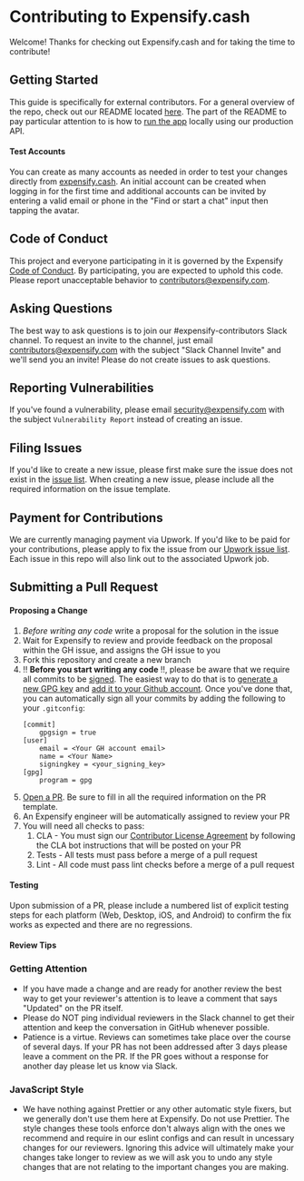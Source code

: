 # Contributing to Expensify.cash
Welcome! Thanks for checking out Expensify.cash and for taking the time to contribute!

## Getting Started
This guide is specifically for external contributors. For a general overview of the repo, check out our README located [here](https://github.com/Expensify/Expensify.cash/blob/master/README.md). The part of the README to pay particular attention to is how to [run the app](https://github.com/Expensify/Expensify.cash#local-development) locally using our production API.

#### Test Accounts
You can create as many accounts as needed in order to test your changes directly from [expensify.cash](https://expensify.cash/). An initial account can be created when logging in for the first time and additional accounts can be invited by entering a valid email or phone in the "Find or start a chat" input then tapping the avatar.

## Code of Conduct
This project and everyone participating in it is governed by the Expensify [Code of Conduct](https://github.com/Expensify/Expensify.cash/blob/master/CODE_OF_CONDUCT.md). By participating, you are expected to uphold this code. Please report unacceptable behavior to [contributors@expensify.com](mailto:contributors@expensify.com).

## Asking Questions
The best way to ask questions is to join our #expensify-contributors Slack channel. To request an invite to the channel, just email contributors@expensify.com with the subject "Slack Channel Invite" and we'll send you an invite! Please do not create issues to ask questions.

## Reporting Vulnerabilities
If you've found a vulnerability, please email security@expensify.com with the subject `Vulnerability Report` instead of creating an issue.

## Filing Issues
If you'd like to create a new issue, please first make sure the issue does not exist in the [issue list](https://github.com/Expensify/Expensify.cash/issues). When creating a new issue, please include all the required information on the issue template.

## Payment for Contributions
We are currently managing payment via Upwork. If you'd like to be paid for your contributions, please apply to fix the issue from our [Upwork issue list](https://www.upwork.com/ab/jobs/search/?q=Expensify%20React%20Native&sort=recency&user_location_match=2). Each issue in this repo will also link out to the associated Upwork job.

## Submitting a Pull Request
#### Proposing a Change
1. *Before writing any code* write a proposal for the solution in the issue
1. Wait for Expensify to review and provide feedback on the proposal within the GH issue, and assigns the GH issue to you
1. Fork this repository and create a new branch
1. ‼️ **Before you start writing any code** ️‼️, please be aware that we require all commits to be [signed](https://docs.github.com/en/free-pro-team@latest/github/authenticating-to-github/signing-commits). The easiest way to do that is to [generate a new GPG key](https://docs.github.com/en/free-pro-team@latest/github/authenticating-to-github/generating-a-new-gpg-key) and [add it to your Github account](https://docs.github.com/en/free-pro-team@latest/github/authenticating-to-github/adding-a-new-gpg-key-to-your-github-account). Once you've done that, you can automatically sign all your commits by adding the following to your `.gitconfig`:
    ```
    [commit]
        gpgsign = true
    [user]
        email = <Your GH account email>
        name = <Your Name>
        signingkey = <your_signing_key>
    [gpg]
        program = gpg
    ```
1. [Open a PR](https://docs.github.com/en/free-pro-team@latest/github/collaborating-with-issues-and-pull-requests/creating-a-pull-request-from-a-fork). Be sure to fill in all the required information on the PR template.
1. An Expensify engineer will be automatically assigned to review your PR
1. You will need all checks to pass:
	1. CLA - You must sign our [Contributor License Agreement](https://github.com/Expensify/Expensify.cash/blob/master/CLA.md) by following the CLA bot instructions that will be posted on your PR
	1. Tests - All tests must pass before a merge of a pull request
	1. Lint - All code must pass lint checks before a merge of a pull request

#### Testing
Upon submission of a PR, please include a numbered list of explicit testing steps for each platform (Web, Desktop, iOS, and Android) to confirm the fix works as expected and there are no regressions.

#### Review Tips

### Getting Attention
- If you have made a change and are ready for another review the best way to get your reviewer's attention is to leave a comment that says "Updated" on the PR itself.
- Please do NOT ping individual reviewers in the Slack channel to get their attention and keep the conversation in GitHub whenever possible.
- Patience is a virtue. Reviews can sometimes take place over the course of several days. If your PR has not been addressed after 3 days please leave a comment on the PR. If the PR goes without a response for another day please let us know via Slack.

### JavaScript Style
- We have nothing against Prettier or any other automatic style fixers, but we generally don't use them here at Expensify. Do not use Prettier. The style changes these tools enforce don't always align with the ones we recommend and require in our eslint configs and can result in uncessary changes for our reviewers. Ignoring this advice will ultimately make your changes take longer to review as we will ask you to undo any style changes that are not relating to the important changes you are making.
